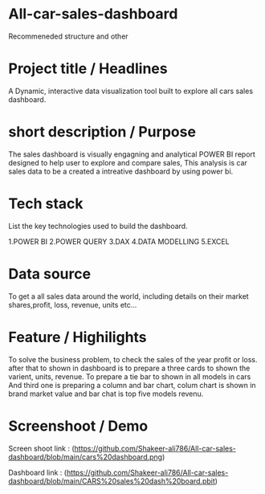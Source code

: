 # All-car-sales-dashboard
Recommeneded structure and other

# Project title / Headlines
A Dynamic, interactive data visualization tool built to explore all cars sales dashboard.

# short description / Purpose
 The sales dashboard is visually  engagning and analytical POWER BI report designed to help user to explore and compare sales, This analysis is car sales data to be a created a intreative dashboard by using power bi.

# Tech stack

List the key technologies used to build the dashboard.

1.POWER BI
2.POWER QUERY
3.DAX
4.DATA MODELLING
5.EXCEL

# Data source

To get a all sales data around the world, including details on their market shares,profit, loss, revenue, units etc...

# Feature / Highilights

To solve the business problem, to check the sales of the year profit or loss. after that to shown in dashboard is to prepare a three cards to shown the varient, units, revenue.
To prepare a tie bar to shown in all models in cars
And third one is preparing a column and bar chart, colum chart is shown in brand market value and bar chat is top five models revenu.

# Screenshoot / Demo

Screen shoot link : (https://github.com/Shakeer-ali786/All-car-sales-dashboard/blob/main/cars%20dashboard.png) 

Dashboard link : (https://github.com/Shakeer-ali786/All-car-sales-dashboard/blob/main/CARS%20sales%20dash%20board.pbit) 

